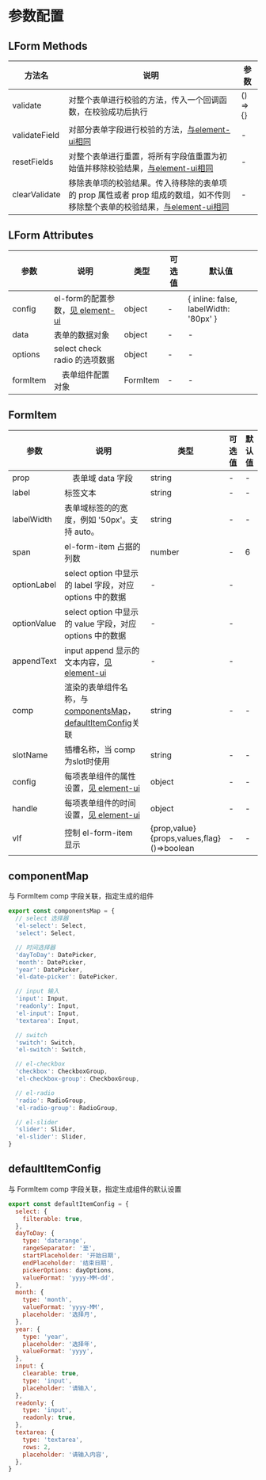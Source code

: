 # 参数配置

## LForm Methods
| 方法名    | 说明     | 参数    |
|---------|----------|---------|
| validate | 对整个表单进行校验的方法，传入一个回调函数，在校验成功后执行 | () => {} |
| validateField	 |  对部分表单字段进行校验的方法，[与element-ui相同](https://element.eleme.cn/#/zh-CN/component/form#form-methods)	| - |
| resetFields | 对整个表单进行重置，将所有字段值重置为初始值并移除校验结果，[与element-ui相同](https://element.eleme.cn/#/zh-CN/component/form#form-methods)| - |
| clearValidate | 移除表单项的校验结果。传入待移除的表单项的 prop 属性或者 prop 组成的数组，如不传则移除整个表单的校验结果，[与element-ui相同](https://element.eleme.cn/#/zh-CN/component/form#form-methods)| - |

## LForm Attributes
| 参数    | 说明     | 类型    | 可选值      | 默认值 |
|---------|----------|---------|-------------|--------|
| config | el-form的配置参数，[见 element-ui](https://element.eleme.cn/#/zh-CN/component/form#form-attributes) | object | - | { inline: false, labelWidth: '80px' } |
| data | 表单的数据对象 | object| - |-|
| options | select check radio 的选项数据 | object | - | - |
| formItem |　表单组件配置对象 | FormItem | - | - |

## FormItem
| 参数    | 说明     | 类型    | 可选值      | 默认值 |
|---------|----------|---------|-------------|--------|
| prop |　表单域 data 字段 | string  | - | - |
| label | 标签文本 | string | - | - |
| labelWidth | 表单域标签的的宽度，例如 '50px'。支持 auto。 | string | - | - |
| span | el-form-item 占据的列数 | number | - | 6 |
| optionLabel | select option 中显示的 label 字段，对应 options 中的数据 | - | - |
| optionValue | select option 中显示的 value 字段，对应 options 中的数据 | - | - |
| appendText | input append 显示的文本内容，[见 element-ui](https://element.eleme.cn/#/zh-CN/component/input#fu-he-xing-shu-ru-kuang) | - | - |
| comp | 渲染的表单组件名称，与<a href="#componentMap">componentsMap</a>，[defaultItemConfig](#defaultItemConfig)关联 | string | - | - |
| slotName | 插槽名称，当 comp 为slot时使用 | string | - | - |
| config | 每项表单组件的属性设置，[见 element-ui](https://element.eleme.cn/#/zh-CN/component/input#input-attributes) | object | - | - |
| handle | 每项表单组件的时间设置，[见 element-ui](https://element.eleme.cn/#/zh-CN/component/input#input-events) | object | - | - |
| vIf | 控制 el-form-item 显示 | {prop,value}<br>{props,values,flag}<br>()=>boolean | - | - |


## componentMap
与 FormItem comp 字段关联，指定生成的组件
```ts
export const componentsMap = {
  // select 选择器
  'el-select': Select,
  'select': Select,

  // 时间选择器
  'dayToDay': DatePicker,
  'month': DatePicker,
  'year': DatePicker,
  'el-date-picker': DatePicker,

  // input 输入
  'input': Input,
  'readonly': Input,
  'el-input': Input,
  'textarea': Input,

  // switch
  'switch': Switch,
  'el-switch': Switch,

  // el-checkbox
  'checkbox': CheckboxGroup,
  'el-checkbox-group': CheckboxGroup,

  // el-radio
  'radio': RadioGroup,
  'el-radio-group': RadioGroup,

  // el-slider
  'slider': Slider,
  'el-slider': Slider,
}
```

## defaultItemConfig
与 FormItem comp 字段关联，指定生成组件的默认设置
```js
export const defaultItemConfig = {
  select: {
    filterable: true,
  },
  dayToDay: {
    type: 'daterange',
    rangeSeparator: '至',
    startPlaceholder: '开始日期',
    endPlaceholder: '结束日期',
    pickerOptions: dayOptions,
    valueFormat: 'yyyy-MM-dd',
  },
  month: {
    type: 'month',
    valueFormat: 'yyyy-MM',
    placeholder: '选择月',
  },
  year: {
    type: 'year',
    placeholder: '选择年',
    valueFormat: 'yyyy',
  },
  input: {
    clearable: true,
    type: 'input',
    placeholder: '请输入',
  },
  readonly: {
    type: 'input',
    readonly: true,
  },
  textarea: {
    type: 'textarea',
    rows: 2,
    placeholder: '请输入内容',
  },
}
```
